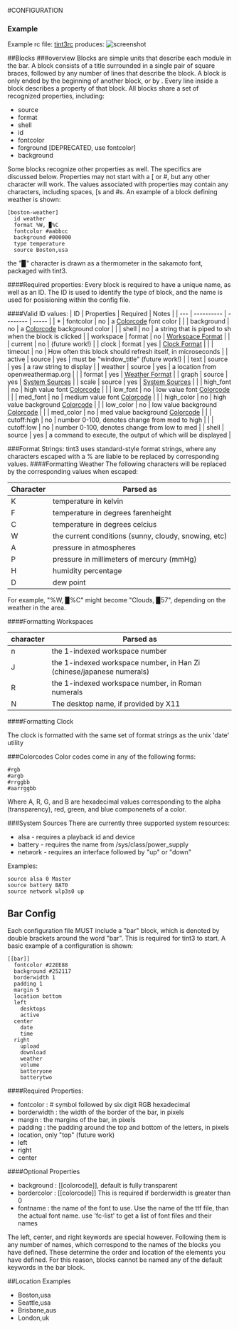 #CONFIGURATION
### Example
Example rc file:
[tint3rc](https://github.com/tmathmeyer/tint3/blob/master/tint3rc)
produces:
![screenshot](https://github.com/tmathmeyer/tint3/blob/master/screenshot.png)


##Blocks
###overview
Blocks are simple units that describe each module in the bar. A block consists
of a title surrounded in a single pair of square braces, followed by any number
of lines that describe the block. A block is only ended by the beginning of
another block, or by <EOF>. Every line inside a block describes a property of
that block. All blocks share a set of recognized properties, including:

- source
- format
- shell
- id
- fontcolor
- forground [DEPRECATED, use fontcolor]
- background

Some blocks recognize other properties as well. The specifics are discussed
below. Properties may not start with a [ or #, but any other character will
work. The values associated with properties may contain any characters,
including spaces, [s and #s. An example of a block defining weather is shown:
````
[boston-weather]
  id weather
  format %W, ▉%C 
  fontcolor #aabbcc
  background #000000
  type temperature
  source Boston,usa
````
the "▉" character is drawn as a thermometer in the sakamoto font, packaged with
tint3.

####Required properties:
Every block is required to have a unique name, as well as an ID. The ID is used
to identify the type of block, and the name is used for posisioning within the
config file.

####Valid ID values:
| ID | Properties | Required | Notes |
| --- | ---------- | -------- | ----- |
| * | fontcolor | no | a [Colorcode](#Colorcodes) font color |
| | background | no | a [Colorcode](#Colorcodes) background color |
| | shell | no | a string that is piped to sh when the block is clicked |
| workspace | format | no | [Workspace Format](#Formatting-Workspaces) |
| | current | no | (future work!) |
| clock | format | yes | [Clock Format](#Formatting-Clock) |
| | timeout | no | How often this block should refresh itself, in microseconds |
| active | source | yes | must be "window_title" (future work!) |
| text | source | yes | a raw string to display |
| weather | source | yes | a location from openweathermap.org |
| | format | yes | [Weather Format](#Formatting-Weather) |
| graph | source | yes | [System Sources](#System-Sources) |
| scale | source | yes | [System Sources](#System-Sources) |
| | high_font | no | high value font [Colorcode](#Colorcodes) |
| | low_font | no | low value font [Colorcode](#Colorcodes) |
| | med_font | no | medium value font [Colorcode](#Colorcodes) |
| | high_color | no | high value background [Colorcode](#Colorcodes) |
| | low_color | no | low value background [Colorcode](#Colorcodes) |
| | med_color | no | med value background [Colorcode](#Colorcodes) |
| | cutoff:high | no | number 0-100, denotes change from med to high |
| | cutoff:low | no | number 0-100, denotes change from low to med |
| shell | source | yes | a command to execute, the output of which will be displayed |

###Format Strings:
tint3 uses standard-style format strings, where any characters escaped with a
% are liable to be replaced by corresponding values. 
####Formatting Weather
The following characters will be replaced by the corresponding values when
escaped:

| Character | Parsed as |
| ---------- | ----------- |
| K | temperature in kelvin |
| F | temperature in degrees farenheight |
| C | temperature in degrees celcius |
| W | the current conditions (sunny, cloudy, snowing, etc) |
| A | pressure in atmospheres |
| P | pressure in millimeters of mercury (mmHg) |
| H | humidity percentage |
| D | dew point |

For example, "%W, ▉%C" might become "Clouds, ▉57", depending on the weather
in the area.

####Formatting Workspaces

| character | Parsed as |
| ---------- | ---------- |
| n | the 1-indexed workspace number | 
| J | the 1-indexed workspace number, in Han Zi (chinese/japanese numerals) |
| R | the 1-indexed workspace number, in Roman numerals |
| N | The desktop name, if provided by X11 |

####Formatting Clock

The clock is formatted with the same set of format strings as the unix 
'date' utility

###Colorcodes
Color codes come in any of the following forms:
````
#rgb
#argb
#rrggbb
#aarrggbb
````
Where A, R, G, and B are hexadecimal values corresponding to the 
alpha (transparency), red, green, and blue componenets of a color.

###System Sources
There are currently three supported system resources:
 * alsa - requires a playback id and device
 * battery - requires the name from /sys/class/power_supply
 * network - requires an interface followed by "up" or "down"

Examples:
````
source alsa 0 Master
source battery BAT0
source network wlp3s0 up
````


## Bar Config
Each configuration file MUST include a "bar" block, which is denoted by 
double brackets around the word "bar". This is required for tint3 to start. 
A basic example of a configuration is shown:
````
[[bar]]
  fontcolor #22EE88
  background #252117
  borderwidth 1
  padding 1
  margin 5
  location bottom
  left
    desktops
    active
  center
    date
    time
  right
    upload
    download
    weather
    volume
    batteryone
    batterytwo
````
####Required Properties: 
 * fontcolor : # symbol followed by six digit RGB hexadecimal
 * borderwidth : the width of the border of the bar, in pixels
 * margin : the margins of the bar, in pixels
 * padding : the padding around the top and bottom of the letters, in pixels
 * location, only "top" (future work)
 * left
 * right
 * center

####Optional Properties
* background :  [[colorcode]], default is fully transparent
* bordercolor :  [[colorcode]] This is required if borderwidth is greater than 0
* fontname : the name of the font to use. Use the name of the ttf file,
than the actual font name. use 'fc-list' to get a list of font files and their names

The left, center, and right keywords are special however. Following them is 
any number of names, which correspond to the names of the blocks you have
defined. These determine the order and location of the elements you have
defined. For this reason, blocks cannot be named any of the default keywords
in the bar block. 

##Location Examples
 * Boston,usa
 * Seattle,usa
 * Brisbane,aus
 * London,uk
